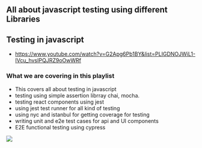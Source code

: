 ## All about javascript testing using different Libraries 

## Testing in javascript 
- https://www.youtube.com/watch?v=G2Apg6Pb1BY&list=PLIGDNOJWiL1-IVcu_hvsIPQJRZ9oOwWRf 

### What we are covering in this playlist 

- This covers all about testing in javascript
- testing using simple assertion librray chai, mocha.
- testing react components using jest 
- using jest test runner for all kind of testing 
- using nyc and istanbul for getting coverage for testing 
- writing unit and e2e test cases for api and UI components 
- E2E functional testing using cypress


![](https://i.ytimg.com/vi/9mqwmpA8CSo/maxresdefault.jpg)
